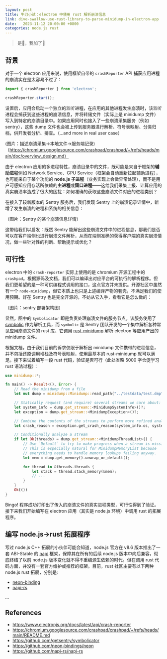```yaml
---
layout: post
title: 牛刀小试：electron 中使用 rust 解析崩溃信息
link: dive-swallow-use-rust-library-to-parse-minidump-in-electron-app
date:   2023-11-12 20:00:00 +0800
categories: node.js rust
---
```


> 是🦀，我加了🦀

## 背景

对于一个 electron 应用来说，使用框架自带的 `crashReporter` API 捕获应用进程的崩溃实在是太容易不过了：

```ts
import { crashReporter } from 'electron';

crashReporter.start();
```

设置后，应用会启动一个独立的监听进程，在应用的其他进程发生崩溃时，该监听进程会捕获到这些进程的崩溃信息，并将转储文件（实际上是 minidump 文件）写入到特定的崩溃目录中。如果应用同时也接入了一些崩溃采集服务（例如 sentry），这些 dump 文件也会被上传到服务器进行解析、符号表映射、分类归档，供开发者分析、排查。（...and more in real user case）

(图片：描述崩溃采集->本地文件->服务端记录)
（https://chromium.googlesource.com/crashpad/crashpad/+/refs/heads/main/doc/overview_design.md）

由于 electron 应用的多进程特性，崩溃目录中的文件，既可能是来自于框架的**辅助进程**例如 Network Service、GPU Service（框架会自动重新拉起辅助进程），也可能来自于某个功能的 **node.js 子进程**（业务实现上会做异常处理），而不是用户可感知应用存活所依赖的**主进程**或**窗口进程**——这给我们采集上报、计算应用的真实崩溃率造成了很大的困扰：如何准确的获取这些崩溃文件对应的进程类别？

在接入了较新版本的 Sentry 服务后，我们发现 Sentry 上的崩溃记录详情中，新增了发生崩溃的进程和系统的相关信息：

（图片：Sentry 的某个崩溃信息详情）

这带给我们以启发：既然 Sentry 能解出这些崩溃文件中的进程信息，那我们是否可以在客户端侧也进行崩溃文件解析，从而在端侧准确的获得客户端的真实崩溃情况，做一些针对性的判断、帮助提示或优化？

## 可行性

electron 中的 `crash-reporter` 实际上使用的是 chromium 开源工程中的 `crashpad`。根据源码及文档，我们可以编译出对应平台的可执行的解析程序。但我们更希望的是一种可供编程式调用的接口，这点官方并未提供。开源社区中虽然有一个 `node-minidump`，但它本质上也只是上述编译产物的套壳，不满足我们的使用预期。好在 Sentry 也是完全开源的，不妨从它入手，看看它是怎么做的：

（图片：sentry 部署架构图）

显然，图中的 `Symbolicator` 即是负责处理崩溃文件的服务节点。该服务使用了 [symbolic](https://github.com/getsentry/symbolic) 作为解析工具，而 `symbolic` 是 Sentry 团队开发的一个集中解析各种常见应用崩溃文件的 rust 库，它调用 [rust-minidump](https://github.com/rust-minidump/rust-minidump) 解析 electron 等应用产出的 minidump 文件。

根据文档，由于我们目前的诉求仅限于解析出 minidump 文件携带的进程信息，并不包括还原调用堆栈及符号表映射，使用最基本的 rust-minidump 就可以满足。接下来试着编写一段 rust 代码，验证是否可行（此处省略 5000 字仓促学习 rust 语法过程）：

```rust
use minidump::*;

fn main() -> Result<(), Error> {
    // Read the minidump from a file
    let mut dump = minidump::Minidump::read_path("../testdata/test.dmp")?;

    // Statically request (and require) several streams we care about:
    let system_info = dump.get_stream::<MinidumpSystemInfo>()?;
    let exception = dump.get_stream::<MinidumpException>()?;

    // Combine the contents of the streams to perform more refined analysis
    let crash_reason = exception.get_crash_reason(system_info.os, system_info.cpu);

    // Conditionally analyze a stream
    if let Ok(threads) = dump.get_stream::<MinidumpThreadList>() {
        // Use `Default` to try to make progress when a stream is missing.
        // This is especially natural for MinidumpMemoryList because
        // everything needs to handle memory lookups failing anyway.
        let mem = dump.get_memory().unwrap_or_default();

        for thread in &threads.threads {
            let stack = thread.stack_memory(&mem);
            // ...
        }
    }
    Ok(())
}
```

Bingo! 程序成功打印出了传入的崩溃文件的真实进程类型，可行性得到了验证。
接下来我们开始编写在 electron 应用（其实是 node.js 环境）中调用 rust 的拓展程序。

## 编写 node.js->rust 拓展程序

写过 node.js C++ 拓展的小伙伴可能会知道，node.js 官方在 v8.6 版本推出了一套 ABI-Stable 的 [napi](https://nodejs.org/api/n-api.html) 框架，保障其在所有的后续 node.js 版本中向后兼容，彻底终结了以前 node.js 版本变化就不得不重编源生依赖的时代。但在调用 rust 代码方面，并没有一套官方维护或推荐的框架。目前，rust 社区主要有以下两种 node.js rust 拓展，分别是:

- [neon-binding](https://github.com/neon-bindings/neon)
- [napi-rs](https://github.com/napi-rs/napi-rs)

...

## References

- <https://www.electronjs.org/docs/latest/api/crash-reporter>
- <https://chromium.googlesource.com/crashpad/crashpad/+/refs/heads/main/README.md>
- <https://github.com/getsentry/symbolicator>
- <https://github.com/neon-bindings/neon>
- <https://github.com/napi-rs/napi-rs>
